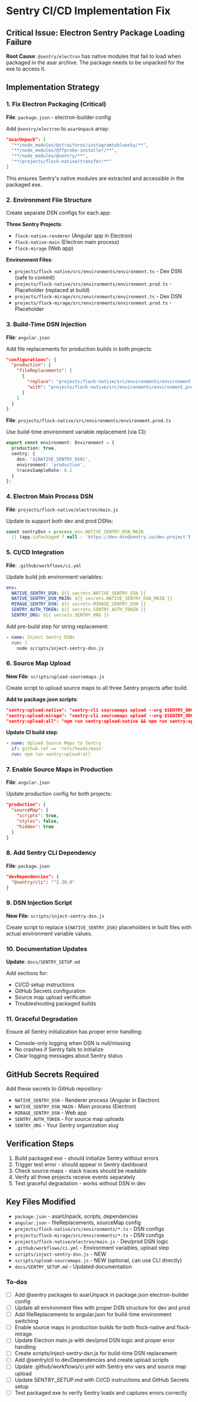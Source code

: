 <!-- 8e3a24fb-4bdb-41d2-bcd3-35fb413086fa eacd93e4-9b96-4e4c-bd63-8af9d656e0ff -->
# Sentry CI/CD Implementation Fix

## Critical Issue: Electron Sentry Package Loading Failure

**Root Cause**: `@sentry/electron` has native modules that fail to load when packaged in the asar archive. The package needs to be unpacked for the exe to access it.

## Implementation Strategy

### 1. Fix Electron Packaging (Critical)

**File**: `package.json` - electron-builder config

Add `@sentry/electron` to `asarUnpack` array:

```json
"asarUnpack": [
  "**/node_modules/@straiforos/instagramtobluesky/**",
  "**/node_modules/@ffprobe-installer/**",
  "**/node_modules/@sentry/**",
  "**/projects/flock-native/transfer/**"
]
```

This ensures Sentry's native modules are extracted and accessible in the packaged exe.

### 2. Environment File Structure

Create separate DSN configs for each app:

**Three Sentry Projects**:

- `flock-native-renderer` (Angular app in Electron)
- `flock-native-main` (Electron main process)
- `flock-mirage` (Web app)

**Environment Files**:

- `projects/flock-native/src/environments/environment.ts` - Dev DSN (safe to commit)
- `projects/flock-native/src/environments/environment.prod.ts` - Placeholder (replaced at build)
- `projects/flock-mirage/src/environments/environment.ts` - Dev DSN
- `projects/flock-mirage/src/environments/environment.prod.ts` - Placeholder

### 3. Build-Time DSN Injection

**File**: `angular.json`

Add file replacements for production builds in both projects:

```json
"configurations": {
  "production": {
    "fileReplacements": [
      {
        "replace": "projects/flock-native/src/environments/environment.ts",
        "with": "projects/flock-native/src/environments/environment.prod.ts"
      }
    ]
  }
}
```

**File**: `projects/flock-native/src/environments/environment.prod.ts`

Use build-time environment variable replacement (via CI):

```typescript
export const environment: Environment = {
  production: true,
  sentry: {
    dsn: '${NATIVE_SENTRY_DSN}',
    environment: 'production',
    tracesSampleRate: 0.1
  }
};
```

### 4. Electron Main Process DSN

**File**: `projects/flock-native/electron/main.js`

Update to support both dev and prod DSNs:

```javascript
const sentryDsn = process.env.NATIVE_SENTRY_DSN_MAIN 
  || (app.isPackaged ? null : 'https://dev-dsn@sentry.io/dev-project');
```

### 5. CI/CD Integration

**File**: `.github/workflows/ci.yml`

Update build job environment variables:

```yaml
env:
  NATIVE_SENTRY_DSN: ${{ secrets.NATIVE_SENTRY_DSN }}
  NATIVE_SENTRY_DSN_MAIN: ${{ secrets.NATIVE_SENTRY_DSN_MAIN }}
  MIRAGE_SENTRY_DSN: ${{ secrets.MIRAGE_SENTRY_DSN }}
  SENTRY_AUTH_TOKEN: ${{ secrets.SENTRY_AUTH_TOKEN }}
  SENTRY_ORG: ${{ secrets.SENTRY_ORG }}
```

Add pre-build step for string replacement:

```yaml
- name: Inject Sentry DSNs
  run: |
    node scripts/inject-sentry-dsn.js
```

### 6. Source Map Upload

**New File**: `scripts/upload-sourcemaps.js`

Create script to upload source maps to all three Sentry projects after build.

**Add to package.json scripts**:

```json
"sentry:upload:native": "sentry-cli sourcemaps upload --org $SENTRY_ORG --project flock-native-renderer dist/flock-native/browser/",
"sentry:upload:mirage": "sentry-cli sourcemaps upload --org $SENTRY_ORG --project flock-mirage dist/flock-mirage/browser/",
"sentry:upload:all": "npm run sentry:upload:native && npm run sentry:upload:mirage"
```

**Update CI build step**:

```yaml
- name: Upload Source Maps to Sentry
  if: github.ref == 'refs/heads/main'
  run: npm run sentry:upload:all
```

### 7. Enable Source Maps in Production

**File**: `angular.json`

Update production config for both projects:

```json
"production": {
  "sourceMap": {
    "scripts": true,
    "styles": false,
    "hidden": true
  }
}
```

### 8. Add Sentry CLI Dependency

**File**: `package.json`

```json
"devDependencies": {
  "@sentry/cli": "^2.30.0"
}
```

### 9. DSN Injection Script

**New File**: `scripts/inject-sentry-dsn.js`

Create script to replace `${NATIVE_SENTRY_DSN}` placeholders in built files with actual environment variable values.

### 10. Documentation Updates

**Update**: `docs/SENTRY_SETUP.md`

Add sections for:

- CI/CD setup instructions
- GitHub Secrets configuration
- Source map upload verification
- Troubleshooting packaged builds

### 11. Graceful Degradation

Ensure all Sentry initialization has proper error handling:

- Console-only logging when DSN is null/missing
- No crashes if Sentry fails to initialize
- Clear logging messages about Sentry status

## GitHub Secrets Required

Add these secrets to GitHub repository:

- `NATIVE_SENTRY_DSN` - Renderer process (Angular in Electron)
- `NATIVE_SENTRY_DSN_MAIN` - Main process (Electron)
- `MIRAGE_SENTRY_DSN` - Web app
- `SENTRY_AUTH_TOKEN` - For source map uploads
- `SENTRY_ORG` - Your Sentry organization slug

## Verification Steps

1. Build packaged exe - should initialize Sentry without errors
2. Trigger test error - should appear in Sentry dashboard
3. Check source maps - stack traces should be readable
4. Verify all three projects receive events separately
5. Test graceful degradation - works without DSN in dev

## Key Files Modified

- `package.json` - asarUnpack, scripts, dependencies
- `angular.json` - fileReplacements, sourceMap config
- `projects/flock-native/src/environments/*.ts` - DSN configs
- `projects/flock-mirage/src/environments/*.ts` - DSN configs
- `projects/flock-native/electron/main.js` - Dev/prod DSN logic
- `.github/workflows/ci.yml` - Environment variables, upload step
- `scripts/inject-sentry-dsn.js` - NEW
- `scripts/upload-sourcemaps.js` - NEW (optional, can use CLI directly)
- `docs/SENTRY_SETUP.md` - Updated documentation

### To-dos

- [ ] Add @sentry packages to asarUnpack in package.json electron-builder config
- [ ] Update all environment files with proper DSN structure for dev and prod
- [ ] Add fileReplacements to angular.json for build-time environment switching
- [ ] Enable source maps in production builds for both flock-native and flock-mirage
- [ ] Update Electron main.js with dev/prod DSN logic and proper error handling
- [ ] Create scripts/inject-sentry-dsn.js for build-time DSN replacement
- [ ] Add @sentry/cli to devDependencies and create upload scripts
- [ ] Update .github/workflows/ci.yml with Sentry env vars and source map upload
- [ ] Update SENTRY_SETUP.md with CI/CD instructions and GitHub Secrets setup
- [ ] Test packaged exe to verify Sentry loads and captures errors correctly